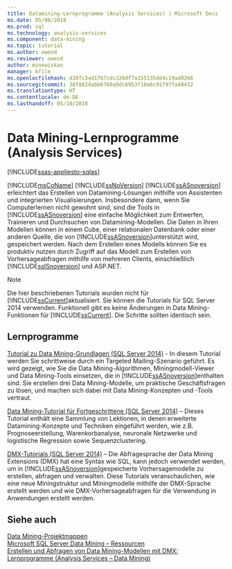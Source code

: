 ```yaml
---
title: Datamining-Lernprogramme (Analysis Services) | Microsoft Docs
ms.date: 05/08/2018
ms.prod: sql
ms.technology: analysis-services
ms.component: data-mining
ms.topic: tutorial
ms.author: owend
ms.reviewer: owend
author: minewiskan
manager: kfile
ms.openlocfilehash: d38fc3ad1767cdc326df7a155135dd4c19ad0266
ms.sourcegitcommit: 38f8824abb6760a9dc6953f10a6c91f97fa48432
ms.translationtype: HT
ms.contentlocale: de-DE
ms.lasthandoff: 05/10/2018
---
```

# <a name="data-mining-tutorials-analysis-services"></a>Data Mining-Lernprogramme (Analysis Services)
[!INCLUDE[ssas-appliesto-sqlas](../includes/ssas-appliesto-sqlas.md)]

[!INCLUDE[msCoName](../includes/msconame-md.md)] [!INCLUDE[ssNoVersion](../includes/ssnoversion-md.md)] [!INCLUDE[ssASnoversion](../includes/ssasnoversion-md.md)] erleichtert das Erstellen von Datamining-Lösungen mithilfe von Assistenten und integrierten Visualisierungen. Insbesondere dann, wenn Sie Computerlernen nicht gewohnt sind, sind die Tools in [!INCLUDE[ssASnoversion](../includes/ssasnoversion-md.md)] eine einfache Möglichkeit zum Entwerfen, Trainieren und Durchsuchen von Datamining-Modellen. Die Daten in Ihren Modellen können in einem Cube, einer relationalen Datenbank oder einer anderen Quelle, die von [!INCLUDE[ssASnoversion](../includes/ssasnoversion-md.md)]unterstützt wird, gespeichert werden. Nach dem Erstellen eines Modells können Sie es produktiv nutzen durch Zugriff auf das Modell zum Erstellen von Vorhersageabfragen mithilfe von mehreren Clients, einschließlich [!INCLUDE[ssISnoversion](../includes/ssisnoversion-md.md)] und ASP.NET.  
  
> [!NOTE]  
>Die hier beschriebenen Tutorials wurden nicht für [!INCLUDE[ssCurrent](../includes/sscurrent-md.md)]aktualisiert. Sie können die Tutorials für SQL Server 2014 verwenden. Funktionell gibt es keine Änderungen in Data Mining-Funktionen für [!INCLUDE[ssCurrent](../includes/sscurrent-md.md)]. Die Schritte sollten identisch sein.  
  
## <a name="tutorials"></a>Lernprogramme  
  
[Tutorial zu Data Mining-Grundlagen (SQL Server 2014)](https://msdn.microsoft.com/library/ms167167(v=sql.120).aspx) - In diesem Tutorial werden Sie schrittweise durch ein Targeted Mailing-Szenario geführt. Es wird gezeigt, wie Sie die Data Mining-Algorithmen, Miningmodell-Viewer und Data Mining-Tools einsetzen, die in [!INCLUDE[ssASnoversion](../includes/ssasnoversion-md.md)]enthalten sind. Sie erstellen drei Data Mining-Modelle, um praktische Geschäftsfragen zu lösen, und machen sich dabei mit Data Mining-Konzepten und -Tools vertraut.  
  
[Data Mining-Tutorial für Fortgeschrittene (SQL Server 2014)](https://msdn.microsoft.com/library/cc879271(v=sql.120).aspx) – Dieses Tutorial enthält eine Sammlung von Lektionen, in denen erweiterte Datamining-Konzepte und Techniken eingeführt werden, wie z.B. Prognoseerstellung, Warenkorbanalyse, neuronale Netzwerke und logistische Regression sowie Sequenzclustering.  
  
[DMX-Tutorials (SQL Server 2014)](https://msdn.microsoft.com/library/bb895168(v=sql.120).aspx) – Die Abfragesprache der Data Mining Extensions (DMX) hat eine Syntax wie SQL, kann jedoch verwendet werden, um in [!INCLUDE[ssASnoversion](../includes/ssasnoversion-md.md)]gespeicherte Vorhersagemodelle zu erstellen, abfragen und verwalten. Diese Tutorials veranschaulichen, wie eine neue Miningstruktur und Miningmodelle mithilfe der DMX-Sprache erstellt werden und wie DMX-Vorhersageabfragen für die Verwendung in Anwendungen erstellt werden.  
  
## <a name="see-also"></a>Siehe auch  
[Data Mining-Projektmappen](../analysis-services/data-mining/data-mining-solutions.md)  
[Microsoft SQL Server Data Mining – Ressourcen](http://go.microsoft.com/fwlink/?LinkId=97965)  
[Erstellen und Abfragen von Data Mining-Modellen mit DMX: Lernprogramme &#40;Analysis Services – Data Mining&#41;](http://msdn.microsoft.com/library/145b81a7-c0c3-4ca3-bb32-0b482423b9a0)  
  
  
  

